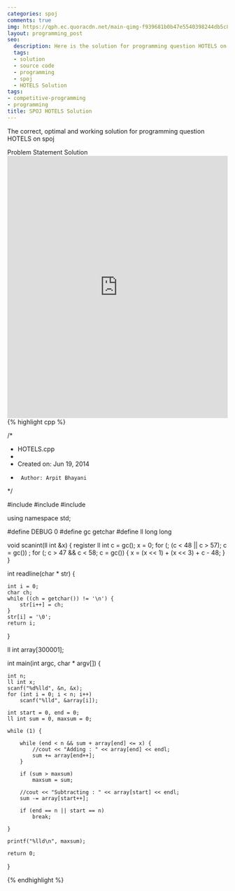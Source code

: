 ```yaml
---
categories: spoj
comments: true
img: https://qph.ec.quoracdn.net/main-qimg-f939681b0b47e5540398244db5c8966f?convert_to_webp=true
layout: programming_post
seo:
  description: Here is the solution for programming question HOTELS on spoj
  tags:
  - solution
  - source code
  - programming
  - spoj
  - HOTELS Solution
tags:
- competitive-programming
- programming
title: SPOJ HOTELS Solution
---
```

The correct, optimal and working solution for programming question HOTELS on spoj

<div class="ui secondary pointing large menu">
  <a class="grey item" data-tab="problem-statement">
    Problem Statement
  </a>
  <a class="active item grey" data-tab="solution">
    Solution
  </a>
</div>
<div class="ui bottom attached tab" data-tab="problem-statement">
    <iframe src="http://www.spoj.com/problems/HOTELS/" width="100%" height="600px" style="overflow: scroll; border: none;"></iframe>
</div>
<div class="ui bottom attached active tab" data-tab="solution">
{% highlight cpp %}

/*
 * HOTELS.cpp
 *
 *  Created on: Jun 19, 2014
 *      Author: Arpit Bhayani
 */

#include <cstdio>
#include <cstdlib>
#include <iostream>

using namespace std;

#define DEBUG 0
#define gc getchar
#define ll long long

void scanint(ll int &x) {
	register ll int c = gc();
	x = 0;
	for (; (c < 48 || c > 57); c = gc())
		;
	for (; c > 47 && c < 58; c = gc()) {
		x = (x << 1) + (x << 3) + c - 48;
	}
}

int readline(char * str) {

	int i = 0;
	char ch;
	while ((ch = getchar()) != '\n') {
		str[i++] = ch;
	}
	str[i] = '\0';
	return i;
}

ll int array[300001];

int main(int argc, char * argv[]) {

	int n;
	ll int x;
	scanf("%d%lld", &n, &x);
	for (int i = 0; i < n; i++)
		scanf("%lld", &array[i]);

	int start = 0, end = 0;
	ll int sum = 0, maxsum = 0;

	while (1) {

		while (end < n && sum + array[end] <= x) {
			//cout << "Adding : " << array[end] << endl;
			sum += array[end++];
		}

		if (sum > maxsum)
			maxsum = sum;

		//cout << "Subtracting : " << array[start] << endl;
		sum -= array[start++];

		if (end == n || start == n)
			break;

	}

	printf("%lld\n", maxsum);

	return 0;
}


{% endhighlight %}
</div>
